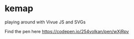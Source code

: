 # kemap
playing around with Vivue JS and SVGs

Find the pen here https://codepen.io/254volkan/pen/wXjRpv
